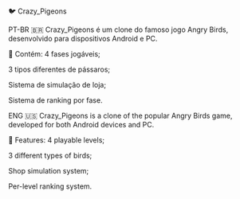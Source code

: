 🐦 Crazy_Pigeons

PT-BR 🇧🇷
Crazy_Pigeons é um clone do famoso jogo Angry Birds, desenvolvido para dispositivos Android e PC.

🔹 Contém:
4 fases jogáveis;

3 tipos diferentes de pássaros;

Sistema de simulação de loja;

Sistema de ranking por fase.

ENG 🇺🇸
Crazy_Pigeons is a clone of the popular Angry Birds game, developed for both Android devices and PC.

🔹 Features:
4 playable levels;

3 different types of birds;

Shop simulation system;

Per-level ranking system.
